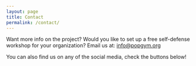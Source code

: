 ```yaml
---
layout: page
title: Contact
permalink: /contact/
---
```


Want more info on the project? Would you like to set up a free self-defense workshop for your organization?
Email us at: [info@popgym.org](mailto:info@popgym.org)

You can also find us on any of the social media, check the buttons below!

